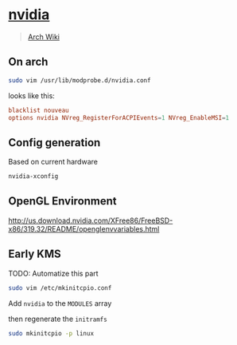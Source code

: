 # [nvidia](https://www.nvidia.com/en-us/)

> [Arch Wiki](https://wiki.archlinux.org/index.php/NVIDIA)

## On arch

```sh
sudo vim /usr/lib/modprobe.d/nvidia.conf
```

looks like this:

```conf
blacklist nouveau
options nvidia NVreg_RegisterForACPIEvents=1 NVreg_EnableMSI=1
```

## Config generation

Based on current hardware

```sh
nvidia-xconfig
```

## OpenGL Environment

<http://us.download.nvidia.com/XFree86/FreeBSD-x86/319.32/README/openglenvvariables.html>

## Early KMS

TODO: Automatize this part

```sh
sudo vim /etc/mkinitcpio.conf
```

Add `nvidia` to the `MODULES` array

then regenerate the `initramfs`

```sh
sudo mkinitcpio -p linux
```
